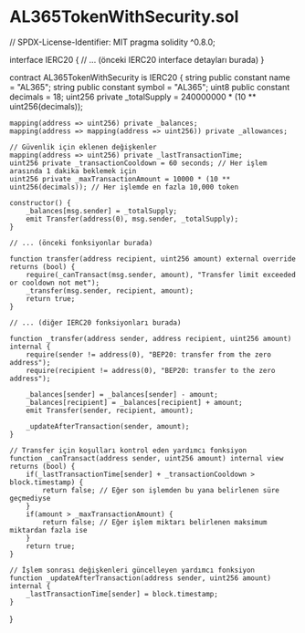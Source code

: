 # AL365TokenWithSecurity.sol
// SPDX-License-Identifier: MIT
pragma solidity ^0.8.0;

interface IERC20 {
    // ... (önceki IERC20 interface detayları burada)
}

contract AL365TokenWithSecurity is IERC20 {
    string public constant name = "AL365";
    string public constant symbol = "AL365";
    uint8 public constant decimals = 18;
    uint256 private _totalSupply = 240000000 * (10 ** uint256(decimals));

    mapping(address => uint256) private _balances;
    mapping(address => mapping(address => uint256)) private _allowances;
    
    // Güvenlik için eklenen değişkenler
    mapping(address => uint256) private _lastTransactionTime;
    uint256 private _transactionCooldown = 60 seconds; // Her işlem arasında 1 dakika beklemek için
    uint256 private _maxTransactionAmount = 10000 * (10 ** uint256(decimals)); // Her işlemde en fazla 10,000 token

    constructor() {
        _balances[msg.sender] = _totalSupply;
        emit Transfer(address(0), msg.sender, _totalSupply);
    }

    // ... (önceki fonksiyonlar burada)

    function transfer(address recipient, uint256 amount) external override returns (bool) {
        require(_canTransact(msg.sender, amount), "Transfer limit exceeded or cooldown not met");
        _transfer(msg.sender, recipient, amount);
        return true;
    }

    // ... (diğer IERC20 fonksiyonları burada)

    function _transfer(address sender, address recipient, uint256 amount) internal {
        require(sender != address(0), "BEP20: transfer from the zero address");
        require(recipient != address(0), "BEP20: transfer to the zero address");

        _balances[sender] = _balances[sender] - amount;
        _balances[recipient] = _balances[recipient] + amount;
        emit Transfer(sender, recipient, amount);
        
        _updateAfterTransaction(sender, amount);
    }

    // Transfer için koşulları kontrol eden yardımcı fonksiyon
    function _canTransact(address sender, uint256 amount) internal view returns (bool) {
        if(_lastTransactionTime[sender] + _transactionCooldown > block.timestamp) {
            return false; // Eğer son işlemden bu yana belirlenen süre geçmediyse
        }
        if(amount > _maxTransactionAmount) {
            return false; // Eğer işlem miktarı belirlenen maksimum miktardan fazla ise
        }
        return true;
    }

    // İşlem sonrası değişkenleri güncelleyen yardımcı fonksiyon
    function _updateAfterTransaction(address sender, uint256 amount) internal {
        _lastTransactionTime[sender] = block.timestamp;
    }
}
